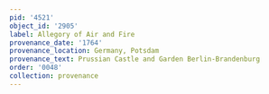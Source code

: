 ```yaml
---
pid: '4521'
object_id: '2905'
label: Allegory of Air and Fire
provenance_date: '1764'
provenance_location: Germany, Potsdam
provenance_text: Prussian Castle and Garden Berlin-Brandenburg
order: '0048'
collection: provenance
---
```

